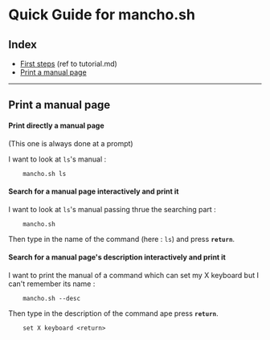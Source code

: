 # Quick Guide for mancho.sh

## Index

* [First steps](https://github.com/lapingenieur/mancho.sh/blob/master/docs/tutorial.md#first-steps) (ref to tutorial.md)
* [Print a manual page](#Print-a-manualo-page)

---

## Print a manual page

#### Print directly a manual page

(This one is always done at a prompt)

I want to look at `ls`'s manual :

        mancho.sh ls

#### Search for a manual page interactively and print it

I want to look at `ls`'s  manual passing thrue the searching part :

        mancho.sh

Then type in the name of the command (here : `ls`) and press **`return`**.

#### Search for a manual page's description interactively and print it

I want to print the manual of a command which can set my X keyboard but I can't remember its name :

        mancho.sh --desc

Then type in the description of the command ape press **`return`**.

        set X keyboard <return>
